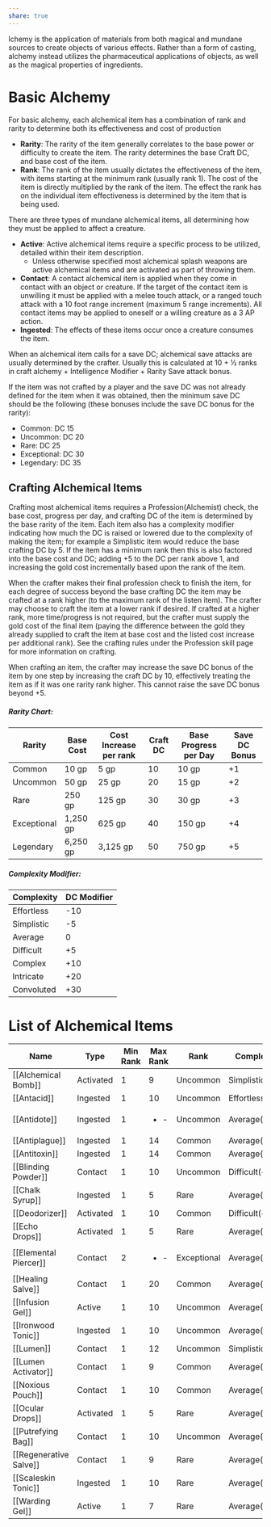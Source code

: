 ```yaml
---
share: true
---
```

lchemy is the application of materials from both magical and mundane sources to create objects of various effects. Rather than a form of casting, alchemy instead utilizes the pharmaceutical applications of objects, as well as the magical properties of ingredients.
# Basic Alchemy

For basic alchemy, each alchemical item has a combination of rank and rarity to determine both its effectiveness and cost of production

- **Rarity**: The rarity of the item generally correlates to the base power or difficulty to create the item. The rarity determines the base Craft DC, and base cost of the item.
- **Rank**: The rank of the item usually dictates the effectiveness of the item, with items starting at the minimum rank (usually rank 1). The cost of the item is directly multiplied by the rank of the item. The effect the rank has on the individual item effectiveness is determined by the item that is being used.

There are three types of mundane alchemical items, all determining how they must be applied to affect a creature.

- **Active**: Active alchemical items require a specific process to be utilized, detailed within their item description.
    - Unless otherwise specified most alchemical splash weapons are active alchemical items and are activated as part of throwing them.
- **Contact**: A contact alchemical item is applied when they come in contact with an object or creature. If the target of the contact item is unwilling it must be applied with a melee touch attack, or a ranged touch attack with a 10 foot range increment (maximum 5 range increments). All contact items may be applied to oneself or a willing creature as a 3 AP action.
- **Ingested**: The effects of these items occur once a creature consumes the item.

When an alchemical item calls for a save DC; alchemical save attacks are usually determined by the crafter. Usually this is calculated at 10 + ½ ranks in craft alchemy + Intelligence Modifier + Rarity Save attack bonus.

If the item was not crafted by a player and the save DC was not already defined for the item when it was obtained, then the minimum save DC should be the following (these bonuses include the save DC bonus for the rarity):

- Common: DC 15
- Uncommon: DC 20
- Rare: DC 25
- Exceptional: DC 30
- Legendary: DC 35

## Crafting Alchemical Items

Crafting most alchemical items requires a Profession(Alchemist) check, the base cost, progress per day, and crafting DC of the item is determined by the base rarity of the item. Each item also has a complexity modifier indicating how much the DC is raised or lowered due to the complexity of making the item; for example a Simplistic item would reduce the base crafting DC by 5. If the item has a minimum rank then this is also factored into the base cost and DC; adding +5 to the DC per rank above 1, and increasing the gold cost incrementally based upon the rank of the item.

When the crafter makes their final profession check to finish the item, for each degree of success beyond the base crafting DC the item may be crafted at a rank higher (to the maximum rank of the listen item). The crafter may choose to craft the item at a lower rank if desired. If crafted at a higher rank, more time/progress is not required, but the crafter must supply the gold cost of the final item (paying the difference between the gold they already supplied to craft the item at base cost and the listed cost increase per additional rank). See the crafting rules under the Profession skill page for more information on crafting.

When crafting an item, the crafter may increase the save DC bonus of the item by one step by increasing the craft DC by 10, effectively treating the item as if it was one rarity rank higher. This cannot raise the save DC bonus beyond +5.

##### Rarity Chart:

|Rarity|Base Cost|Cost Increase per rank|Craft DC|Base Progress per Day|Save DC Bonus|
|---|---|---|---|---|---|
|Common|10 gp|5 gp|10|10 gp|+1|
|Uncommon|50 gp|25 gp|20|15 gp|+2|
|Rare|250 gp|125 gp|30|30 gp|+3|
|Exceptional|1,250 gp|625 gp|40|150 gp|+4|
|Legendary|6,250 gp|3,125 gp|50|750 gp|+5|

##### Complexity Modifier:

|Complexity|DC Modifier|
|---|---|
|Effortless|-10|
|Simplistic|-5|
|Average|0|
|Difficult|+5|
|Complex|+10|
|Intricate|+20|
|Convoluted|+30|

# List of Alchemical Items
| Name                   | Type      | Min Rank | Max Rank             | Rank        | Complexity      | Weight |
| ---------------------- | --------- | -------- | -------------------- | ----------- | --------------- | ------ |
| [[Alchemical Bomb]]    | Activated | 1        | 9                    | Uncommon    | Simplistic(-5)  | 2 lb   |
| [[Antacid]]            | Ingested  | 1        | 10                   | Uncommon    | Effortless(-10) | ½ lb   |
| [[Antidote]]           | Ingested  | 1        | <ul><li>\-</li></ul> | Uncommon    | Average(+0)     | 1 lb   |
| [[Antiplague]]         | Ingested  | 1        | 14                   | Common      | Average(+0)     | 1 lb   |
| [[Antitoxin]]          | Ingested  | 1        | 14                   | Common      | Average(+0)     | 1 lb   |
| [[Blinding Powder]]    | Contact   | 1        | 10                   | Uncommon    | Difficult(+5)   | 1 lb   |
| [[Chalk Syrup]]        | Ingested  | 1        | 5                    | Rare        | Average(+0)     | ½ lb   |
| [[Deodorizer]]         | Activated | 1        | 10                   | Common      | Difficult(+5)   | 2 lb   |
| [[Echo Drops]]         | Activated | 1        | 5                    | Rare        | Average(+0)     | ½ lb   |
| [[Elemental Piercer]]  | Contact   | 2        | <ul><li>\-</li></ul> | Exceptional | Average(+0)     | 2 lb   |
| [[Healing Salve]]      | Contact   | 1        | 20                   | Common      | Average(+0)     | 1 lb   |
| [[Infusion Gel]]       | Active    | 1        | 10                   | Uncommon    | Average(+0)     | 3 lb   |
| [[Ironwood Tonic]]     | Ingested  | 1        | 10                   | Uncommon    | Average(+0)     | ½ lb   |
| [[Lumen]]              | Contact   | 1        | 12                   | Uncommon    | Simplistic(-5)  | ½ lb   |
| [[Lumen Activator]]    | Contact   | 1        | 9                    | Common      | Average(+0)     | ½ lb   |
| [[Noxious Pouch]]      | Contact   | 1        | 10                   | Common      | Average(+0)     | 2 lb   |
| [[Ocular Drops]]       | Activated | 1        | 5                    | Rare        | Average(+0)     | ½ lb   |
| [[Putrefying Bag]]     | Contact   | 1        | 10                   | Uncommon    | Average(+0)     | 3 lb   |
| [[Regenerative Salve]] | Contact   | 1        | 9                    | Rare        | Average(+0)     | 2 lb   |
| [[Scaleskin Tonic]]    | Ingested  | 1        | 10                   | Rare        | Average(+0)     | ½ lb   |
| [[Warding Gel]]        | Active    | 1        | 7                    | Rare        | Average(+0)     | 3 lb   |
